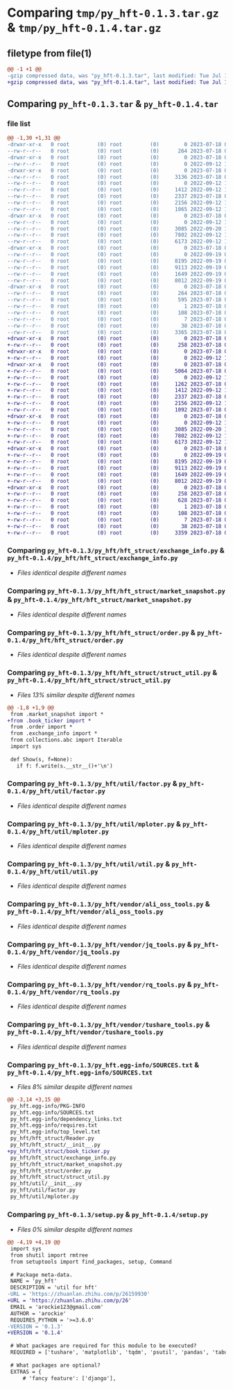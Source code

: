 # Comparing `tmp/py_hft-0.1.3.tar.gz` & `tmp/py_hft-0.1.4.tar.gz`

## filetype from file(1)

```diff
@@ -1 +1 @@
-gzip compressed data, was "py_hft-0.1.3.tar", last modified: Tue Jul 18 04:55:09 2023, max compression
+gzip compressed data, was "py_hft-0.1.4.tar", last modified: Tue Jul 18 06:26:32 2023, max compression
```

## Comparing `py_hft-0.1.3.tar` & `py_hft-0.1.4.tar`

### file list

```diff
@@ -1,30 +1,31 @@
-drwxr-xr-x   0 root         (0) root         (0)        0 2023-07-18 04:55:09.606588 py_hft-0.1.3/
--rw-r--r--   0 root         (0) root         (0)      264 2023-07-18 04:55:09.605588 py_hft-0.1.3/PKG-INFO
-drwxr-xr-x   0 root         (0) root         (0)        0 2023-07-18 04:55:09.603588 py_hft-0.1.3/py_hft/
--rw-r--r--   0 root         (0) root         (0)        0 2022-09-12 16:13:27.000000 py_hft-0.1.3/py_hft/__init__.py
-drwxr-xr-x   0 root         (0) root         (0)        0 2023-07-18 04:55:09.604588 py_hft-0.1.3/py_hft/hft_struct/
--rw-r--r--   0 root         (0) root         (0)     3136 2023-07-18 04:51:31.000000 py_hft-0.1.3/py_hft/hft_struct/Reader.py
--rw-r--r--   0 root         (0) root         (0)        0 2022-09-12 16:13:27.000000 py_hft-0.1.3/py_hft/hft_struct/__init__.py
--rw-r--r--   0 root         (0) root         (0)     1412 2022-09-12 16:13:27.000000 py_hft-0.1.3/py_hft/hft_struct/exchange_info.py
--rw-r--r--   0 root         (0) root         (0)     2337 2023-07-18 04:54:35.000000 py_hft-0.1.3/py_hft/hft_struct/market_snapshot.py
--rw-r--r--   0 root         (0) root         (0)     2156 2022-09-12 16:13:27.000000 py_hft-0.1.3/py_hft/hft_struct/order.py
--rw-r--r--   0 root         (0) root         (0)     1065 2022-09-12 16:13:27.000000 py_hft-0.1.3/py_hft/hft_struct/struct_util.py
-drwxr-xr-x   0 root         (0) root         (0)        0 2023-07-18 04:55:09.605588 py_hft-0.1.3/py_hft/util/
--rw-r--r--   0 root         (0) root         (0)        0 2022-09-12 16:13:27.000000 py_hft-0.1.3/py_hft/util/__init__.py
--rw-r--r--   0 root         (0) root         (0)     3085 2022-09-20 15:24:18.000000 py_hft-0.1.3/py_hft/util/factor.py
--rw-r--r--   0 root         (0) root         (0)     7802 2022-09-12 16:13:27.000000 py_hft-0.1.3/py_hft/util/mploter.py
--rw-r--r--   0 root         (0) root         (0)     6173 2022-09-12 16:13:27.000000 py_hft-0.1.3/py_hft/util/util.py
-drwxr-xr-x   0 root         (0) root         (0)        0 2023-07-18 04:55:09.605588 py_hft-0.1.3/py_hft/vendor/
--rw-r--r--   0 root         (0) root         (0)        0 2022-09-19 02:41:54.000000 py_hft-0.1.3/py_hft/vendor/__init__.py
--rw-r--r--   0 root         (0) root         (0)     8195 2022-09-19 02:41:54.000000 py_hft-0.1.3/py_hft/vendor/ali_oss_tools.py
--rw-r--r--   0 root         (0) root         (0)     9113 2022-09-19 02:41:54.000000 py_hft-0.1.3/py_hft/vendor/jq_tools.py
--rw-r--r--   0 root         (0) root         (0)     1649 2022-09-19 02:41:54.000000 py_hft-0.1.3/py_hft/vendor/rq_tools.py
--rw-r--r--   0 root         (0) root         (0)     8012 2022-09-19 02:41:54.000000 py_hft-0.1.3/py_hft/vendor/tushare_tools.py
-drwxr-xr-x   0 root         (0) root         (0)        0 2023-07-18 04:55:09.603588 py_hft-0.1.3/py_hft.egg-info/
--rw-r--r--   0 root         (0) root         (0)      264 2023-07-18 04:55:09.000000 py_hft-0.1.3/py_hft.egg-info/PKG-INFO
--rw-r--r--   0 root         (0) root         (0)      595 2023-07-18 04:55:09.000000 py_hft-0.1.3/py_hft.egg-info/SOURCES.txt
--rw-r--r--   0 root         (0) root         (0)        1 2023-07-18 04:55:09.000000 py_hft-0.1.3/py_hft.egg-info/dependency_links.txt
--rw-r--r--   0 root         (0) root         (0)      108 2023-07-18 04:55:09.000000 py_hft-0.1.3/py_hft.egg-info/requires.txt
--rw-r--r--   0 root         (0) root         (0)        7 2023-07-18 04:55:09.000000 py_hft-0.1.3/py_hft.egg-info/top_level.txt
--rw-r--r--   0 root         (0) root         (0)       38 2023-07-18 04:55:09.606588 py_hft-0.1.3/setup.cfg
--rw-r--r--   0 root         (0) root         (0)     3365 2023-07-18 04:55:05.000000 py_hft-0.1.3/setup.py
+drwxr-xr-x   0 root         (0) root         (0)        0 2023-07-18 06:26:32.704349 py_hft-0.1.4/
+-rw-r--r--   0 root         (0) root         (0)      258 2023-07-18 06:26:32.704349 py_hft-0.1.4/PKG-INFO
+drwxr-xr-x   0 root         (0) root         (0)        0 2023-07-18 06:26:32.703349 py_hft-0.1.4/py_hft/
+-rw-r--r--   0 root         (0) root         (0)        0 2022-09-12 16:13:27.000000 py_hft-0.1.4/py_hft/__init__.py
+drwxr-xr-x   0 root         (0) root         (0)        0 2023-07-18 06:26:32.704349 py_hft-0.1.4/py_hft/hft_struct/
+-rw-r--r--   0 root         (0) root         (0)     5064 2023-07-18 05:39:59.000000 py_hft-0.1.4/py_hft/hft_struct/Reader.py
+-rw-r--r--   0 root         (0) root         (0)        0 2022-09-12 16:13:27.000000 py_hft-0.1.4/py_hft/hft_struct/__init__.py
+-rw-r--r--   0 root         (0) root         (0)     1262 2023-07-18 05:37:10.000000 py_hft-0.1.4/py_hft/hft_struct/book_ticker.py
+-rw-r--r--   0 root         (0) root         (0)     1412 2022-09-12 16:13:27.000000 py_hft-0.1.4/py_hft/hft_struct/exchange_info.py
+-rw-r--r--   0 root         (0) root         (0)     2337 2023-07-18 04:54:35.000000 py_hft-0.1.4/py_hft/hft_struct/market_snapshot.py
+-rw-r--r--   0 root         (0) root         (0)     2156 2022-09-12 16:13:27.000000 py_hft-0.1.4/py_hft/hft_struct/order.py
+-rw-r--r--   0 root         (0) root         (0)     1092 2023-07-18 05:30:55.000000 py_hft-0.1.4/py_hft/hft_struct/struct_util.py
+drwxr-xr-x   0 root         (0) root         (0)        0 2023-07-18 06:26:32.704349 py_hft-0.1.4/py_hft/util/
+-rw-r--r--   0 root         (0) root         (0)        0 2022-09-12 16:13:27.000000 py_hft-0.1.4/py_hft/util/__init__.py
+-rw-r--r--   0 root         (0) root         (0)     3085 2022-09-20 15:24:18.000000 py_hft-0.1.4/py_hft/util/factor.py
+-rw-r--r--   0 root         (0) root         (0)     7802 2022-09-12 16:13:27.000000 py_hft-0.1.4/py_hft/util/mploter.py
+-rw-r--r--   0 root         (0) root         (0)     6173 2022-09-12 16:13:27.000000 py_hft-0.1.4/py_hft/util/util.py
+drwxr-xr-x   0 root         (0) root         (0)        0 2023-07-18 06:26:32.704349 py_hft-0.1.4/py_hft/vendor/
+-rw-r--r--   0 root         (0) root         (0)        0 2022-09-19 02:41:54.000000 py_hft-0.1.4/py_hft/vendor/__init__.py
+-rw-r--r--   0 root         (0) root         (0)     8195 2022-09-19 02:41:54.000000 py_hft-0.1.4/py_hft/vendor/ali_oss_tools.py
+-rw-r--r--   0 root         (0) root         (0)     9113 2022-09-19 02:41:54.000000 py_hft-0.1.4/py_hft/vendor/jq_tools.py
+-rw-r--r--   0 root         (0) root         (0)     1649 2022-09-19 02:41:54.000000 py_hft-0.1.4/py_hft/vendor/rq_tools.py
+-rw-r--r--   0 root         (0) root         (0)     8012 2022-09-19 02:41:54.000000 py_hft-0.1.4/py_hft/vendor/tushare_tools.py
+drwxr-xr-x   0 root         (0) root         (0)        0 2023-07-18 06:26:32.703349 py_hft-0.1.4/py_hft.egg-info/
+-rw-r--r--   0 root         (0) root         (0)      258 2023-07-18 06:26:32.000000 py_hft-0.1.4/py_hft.egg-info/PKG-INFO
+-rw-r--r--   0 root         (0) root         (0)      628 2023-07-18 06:26:32.000000 py_hft-0.1.4/py_hft.egg-info/SOURCES.txt
+-rw-r--r--   0 root         (0) root         (0)        1 2023-07-18 06:26:32.000000 py_hft-0.1.4/py_hft.egg-info/dependency_links.txt
+-rw-r--r--   0 root         (0) root         (0)      108 2023-07-18 06:26:32.000000 py_hft-0.1.4/py_hft.egg-info/requires.txt
+-rw-r--r--   0 root         (0) root         (0)        7 2023-07-18 06:26:32.000000 py_hft-0.1.4/py_hft.egg-info/top_level.txt
+-rw-r--r--   0 root         (0) root         (0)       38 2023-07-18 06:26:32.704349 py_hft-0.1.4/setup.cfg
+-rw-r--r--   0 root         (0) root         (0)     3359 2023-07-18 06:26:26.000000 py_hft-0.1.4/setup.py
```

### Comparing `py_hft-0.1.3/py_hft/hft_struct/exchange_info.py` & `py_hft-0.1.4/py_hft/hft_struct/exchange_info.py`

 * *Files identical despite different names*

### Comparing `py_hft-0.1.3/py_hft/hft_struct/market_snapshot.py` & `py_hft-0.1.4/py_hft/hft_struct/market_snapshot.py`

 * *Files identical despite different names*

### Comparing `py_hft-0.1.3/py_hft/hft_struct/order.py` & `py_hft-0.1.4/py_hft/hft_struct/order.py`

 * *Files identical despite different names*

### Comparing `py_hft-0.1.3/py_hft/hft_struct/struct_util.py` & `py_hft-0.1.4/py_hft/hft_struct/struct_util.py`

 * *Files 13% similar despite different names*

```diff
@@ -1,8 +1,9 @@
 from .market_snapshot import *
+from .book_ticker import *
 from .order import *
 from .exchange_info import *
 from collections.abc import Iterable
 import sys
 
 def Show(s, f=None):
   if f: f.write(s.__str__()+'\n')
```

### Comparing `py_hft-0.1.3/py_hft/util/factor.py` & `py_hft-0.1.4/py_hft/util/factor.py`

 * *Files identical despite different names*

### Comparing `py_hft-0.1.3/py_hft/util/mploter.py` & `py_hft-0.1.4/py_hft/util/mploter.py`

 * *Files identical despite different names*

### Comparing `py_hft-0.1.3/py_hft/util/util.py` & `py_hft-0.1.4/py_hft/util/util.py`

 * *Files identical despite different names*

### Comparing `py_hft-0.1.3/py_hft/vendor/ali_oss_tools.py` & `py_hft-0.1.4/py_hft/vendor/ali_oss_tools.py`

 * *Files identical despite different names*

### Comparing `py_hft-0.1.3/py_hft/vendor/jq_tools.py` & `py_hft-0.1.4/py_hft/vendor/jq_tools.py`

 * *Files identical despite different names*

### Comparing `py_hft-0.1.3/py_hft/vendor/rq_tools.py` & `py_hft-0.1.4/py_hft/vendor/rq_tools.py`

 * *Files identical despite different names*

### Comparing `py_hft-0.1.3/py_hft/vendor/tushare_tools.py` & `py_hft-0.1.4/py_hft/vendor/tushare_tools.py`

 * *Files identical despite different names*

### Comparing `py_hft-0.1.3/py_hft.egg-info/SOURCES.txt` & `py_hft-0.1.4/py_hft.egg-info/SOURCES.txt`

 * *Files 8% similar despite different names*

```diff
@@ -3,14 +3,15 @@
 py_hft.egg-info/PKG-INFO
 py_hft.egg-info/SOURCES.txt
 py_hft.egg-info/dependency_links.txt
 py_hft.egg-info/requires.txt
 py_hft.egg-info/top_level.txt
 py_hft/hft_struct/Reader.py
 py_hft/hft_struct/__init__.py
+py_hft/hft_struct/book_ticker.py
 py_hft/hft_struct/exchange_info.py
 py_hft/hft_struct/market_snapshot.py
 py_hft/hft_struct/order.py
 py_hft/hft_struct/struct_util.py
 py_hft/util/__init__.py
 py_hft/util/factor.py
 py_hft/util/mploter.py
```

### Comparing `py_hft-0.1.3/setup.py` & `py_hft-0.1.4/setup.py`

 * *Files 0% similar despite different names*

```diff
@@ -4,19 +4,19 @@
 import sys
 from shutil import rmtree
 from setuptools import find_packages, setup, Command
 
 # Package meta-data.
 NAME = 'py_hft'
 DESCRIPTION = 'util for hft'
-URL = 'https://zhuanlan.zhihu.com/p/26159930'
+URL = 'https://zhuanlan.zhihu.com/p/26'
 EMAIL = 'arockie123@gmail.com'
 AUTHOR = 'arockie'
 REQUIRES_PYTHON = '>=3.6.0'
-VERSION = '0.1.3'
+VERSION = '0.1.4'
 
 # What packages are required for this module to be executed?
 REQUIRED = ['tushare', 'matplotlib', 'tqdm', 'psutil', 'pandas', 'tabulate', 'ipython', 'catboost', 'statsmodels', 'scipy', 'termcolor', 'jupyter', 'tushare']
 
 # What packages are optional?
 EXTRAS = {
     # 'fancy feature': ['django'],
```

